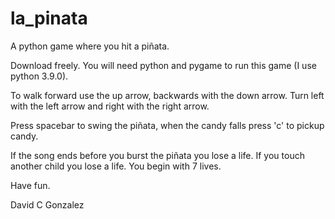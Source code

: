 # la_pinata
A python game where you hit a piñata.

Download freely. You will need python and pygame to run this game (I use python 3.9.0).

To walk forward use the up arrow, backwards with the down arrow. Turn left with the left arrow and right with the right arrow.

Press spacebar to swing the piñata, when the candy falls press 'c' to pickup candy.

If the song ends before you burst the piñata you lose a life. If you touch another child you lose a life. You begin with 7 lives.

Have fun.

David C Gonzalez
